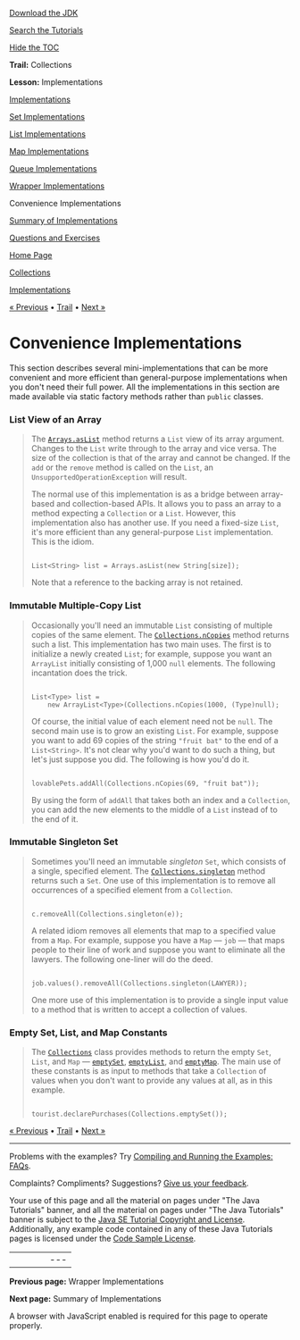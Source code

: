 [Download
the JDK](http://java.sun.com/javase/6/download.jsp)
  
[Search the
Tutorials](../../search.html)
  
[Hide the TOC](javascript:toggleLeft())

**Trail:** Collections
  
**Lesson:** Implementations

[Implementations](index.html)

[Set Implementations](set.html)

[List Implementations](list.html)

[Map Implementations](map.html)

[Queue Implementations](queue.html)

[Wrapper Implementations](wrapper.html)

Convenience Implementations

[Summary of Implementations](summary.html)

[Questions and Exercises](QandE/questions.html)

[Home Page](../../index.html)
>
[Collections](../index.html)
>
[Implementations](index.html)

[« Previous](wrapper.html) • [Trail](../TOC.html) • [Next »](summary.html)

# Convenience Implementations

This section describes several mini-implementations that can be more
convenient and more efficient than general-purpose implementations when
you don't need their full power. All the implementations in this section are
made available via static factory methods rather than `public` classes.

### List View of an Array

> The
> [`Arrays.asList`](http://download.oracle.com/javase/7/docs/api/java/util/Arrays.html#asList(T...)) method returns a `List` view of its array argument. Changes to the
> `List` write through to the array and vice versa. The size of the
> collection is that of the array and cannot be changed. If the `add` or
> the `remove` method is called on the `List`, an
> `UnsupportedOperationException` will result.
>
> The normal use of this implementation is as a bridge between array-based and
> collection-based APIs. It allows you to pass an array to a method expecting a
> `Collection` or a `List`. However, this implementation also has
> another use. If you need a fixed-size `List`, it's more efficient than
> any general-purpose `List` implementation. This is the idiom.
>
> ```
>
> List<String> list = Arrays.asList(new String[size]);
>
> ```
>
> Note that a reference to the backing array is not retained.

### Immutable Multiple-Copy List

> Occasionally you'll need an immutable `List` consisting of multiple
> copies of the same element. The
> [`Collections.nCopies`](http://download.oracle.com/javase/7/docs/api/java/util/Collections.html#nCopies(int,%20T)) method returns such a list. This implementation has two main uses.
> The first is to initialize a newly created `List`; for example, suppose you want an `ArrayList` initially consisting of 1,000
> `null` elements. The following incantation does the trick.
>
> ```
>
> List<Type> list =
>     new ArrayList<Type>(Collections.nCopies(1000, (Type)null);
>
> ```
>
> Of course, the initial value of each element need not be `null`. The
> second main use is to grow an existing `List`. For example, suppose you want to add 69 copies of the string `"fruit bat"` to the end of a
> `List<String>`. It's not clear why you'd want to do such a
> thing, but let's just suppose you did. The following is how you'd do it.
>
> ```
>
> lovablePets.addAll(Collections.nCopies(69, "fruit bat"));
>
> ```
>
> By using the form of `addAll` that takes both an index and a
> `Collection`, you can add the new elements to the middle of a
> `List` instead of to the end of it.

### Immutable Singleton Set

> Sometimes you'll need an immutable *singleton* `Set`,
> which consists of a single, specified element. The
> [`Collections.singleton`](http://download.oracle.com/javase/7/docs/api/java/util/Collections.html#singleton(T)) method returns such a `Set`. One use of this implementation is to
> remove all occurrences of a specified element from a `Collection`.
>
> ```
>
> c.removeAll(Collections.singleton(e));
>
> ```
>
> A related idiom removes all elements that map to a
> specified value from a `Map`. For example, suppose you have a `Map` — `job` — that maps people to their line of work and suppose you want to eliminate all the lawyers. The following one-liner will do the deed.
>
> ```
>
> job.values().removeAll(Collections.singleton(LAWYER));
>
> ```
>
> One more use of this implementation is to provide a single input value to a
> method that is written to accept a collection of values.

### Empty Set, List, and Map Constants

> The
> [`Collections`](http://download.oracle.com/javase/7/docs/api/java/util/Collections.html) class provides methods to return the empty
> `Set`, `List`, and `Map` —
> [`emptySet`](http://download.oracle.com/javase/7/docs/api/java/util/Collections.html#emptySet()),
> [`emptyList`](http://download.oracle.com/javase/7/docs/api/java/util/Collections.html#emptyList()), and
> [`emptyMap`](http://download.oracle.com/javase/7/docs/api/java/util/Collections.html#emptyMap()).
> The main use of these constants is
> as input to methods that take a `Collection` of values when you don't
> want to provide any values at all, as in this example.
>
> ```
>
> tourist.declarePurchases(Collections.emptySet());
>
> ```

[« Previous](wrapper.html)
•
[Trail](../TOC.html)
•
[Next »](summary.html)

---

Problems with the examples? Try [Compiling and Running
the Examples: FAQs](../../information/run-examples.html).
  
Complaints? Compliments? Suggestions? [Give
us your feedback](http://download.oracle.com/javase/feedback.html).

Your use of this page and all the material on pages under "The Java Tutorials" banner,
and all the material on pages under "The Java Tutorials" banner is subject to the [Java SE Tutorial Copyright
and License](../../information/license.html).
Additionally, any example code contained in any of these Java
Tutorials pages is licensed under the
[Code
Sample License](http://developers.sun.com/license/berkeley_license.html).

|  |  |  |  |  |
| --- | --- | --- | --- | --- |
| |  |  | | --- | --- | | duke image | Oracle logo | | [About Oracle](http://www.oracle.com/us/corporate/index.html) | [Oracle Technology Network](http://www.oracle.com/technology/index.html) | [Terms of Service](https://www.samplecode.oracle.com/servlets/CompulsoryClickThrough?type=TermsOfService) | Copyright © 1995, 2011 Oracle and/or its affiliates. All rights reserved. |

**Previous page:** Wrapper Implementations
  
**Next page:** Summary of Implementations




A browser with JavaScript enabled is required for this page to operate properly.